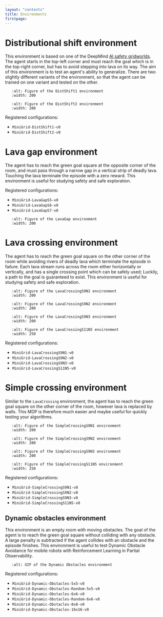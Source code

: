 ```yaml
---
layout: "contents"
title: Environments
firstpage:
---
```


# Distributional shift environment

This environment is based on one of the DeepMind [AI safety gridworlds](https://github.com/deepmind/ai-safety-gridworlds).
The agent starts in the top-left corner and must reach the goal which is in the top-right corner, but has to avoid stepping
into lava on its way. The aim of this environment is to test an agent's ability to generalize. There are two slightly
different variants of the environment, so that the agent can be trained on one variant and tested on the other.


```{figure} ../_static/img/figures/DistShift1.png
   :alt: Figure of the DistShift1 environment
   :width: 200
```

```{figure} ../_static/img/figures/DistShift2.png
   :alt: Figure of the DistShift2 environment
   :width: 200
```

Registered configurations:
- `MiniGrid-DistShift1-v0`
- `MiniGrid-DistShift2-v0`

# Lava gap environment

The agent has to reach the green goal square at the opposite corner of the room,
and must pass through a narrow gap in a vertical strip of deadly lava. Touching
the lava terminate the episode with a zero reward. This environment is useful
for studying safety and safe exploration.

Registered configurations:
- `MiniGrid-LavaGapS5-v0`
- `MiniGrid-LavaGapS6-v0`
- `MiniGrid-LavaGapS7-v0`


```{figure} ../_static/img/figures/LavaGapS6.png
   :alt: Figure of the LavaGap environment
   :width: 200
```

# Lava crossing environment

The agent has to reach the green goal square on the other corner of the room
while avoiding rivers of deadly lava which terminate the episode in failure.
Each lava stream runs across the room either horizontally or vertically, and
has a single crossing point which can be safely used;  Luckily, a path to the
goal is guaranteed to exist. This environment is useful for studying safety and
safe exploration.

```{figure} ../_static/img/figures/LavaCrossingS9N1.png
   :alt: Figure of the LavaCrossingS9N1 environment
   :width: 200
```
```{figure} ../_static/img/figures/LavaCrossingS9N2.png
   :alt: Figure of the LavaCrossingS9N2 environment
   :width: 200
```
```{figure} ../_static/img/figures/LavaCrossingS9N3.png
   :alt: Figure of the LavaCrossingS9N3 environment
   :width: 200
```
```{figure} ../_static/img/figures/LavaCrossingS11N5.png
   :alt: Figure of the LavaCrossingS11N5 environment
   :width: 250
```

Registered configurations:
- `MiniGrid-LavaCrossingS9N1-v0`
- `MiniGrid-LavaCrossingS9N2-v0`
- `MiniGrid-LavaCrossingS9N3-v0`
- `MiniGrid-LavaCrossingS11N5-v0`

# Simple crossing environment

Similar to the `LavaCrossing` environment, the agent has to reach the green
goal square on the other corner of the room, however lava is replaced by
walls. This MDP is therefore much easier and maybe useful for quickly
testing your algorithms.

```{figure} ../_static/img/figures/SimpleCrossingS9N1.png
   :alt: Figure of the SimpleCrossingS9N1 environment
   :width: 200
```
```{figure} ../_static/img/figures/SimpleCrossingS9N2.png
   :alt: Figure of the SimpleCrossingS9N2 environment
   :width: 200
```
```{figure} ../_static/img/figures/SimpleCrossingS9N3.png
   :alt: Figure of the SimpleCrossingS9N3 environment
   :width: 200
```
```{figure} ../_static/img/figures/SimpleCrossingS11N5.png
   :alt: Figure of the SimpleCrossingS11N5 environment
   :width: 250
```

Registered configurations:
- `MiniGrid-SimpleCrossingS9N1-v0`
- `MiniGrid-SimpleCrossingS9N2-v0`
- `MiniGrid-SimpleCrossingS9N3-v0`
- `MiniGrid-SimpleCrossingS11N5-v0`

## Dynamic obstacles environment

This environment is an empty room with moving obstacles. 
The goal of the agent is to reach the green goal square without colliding with any obstacle. 
A large penalty is subtracted if the agent collides with an obstacle and the episode finishes. 
This environment is useful to test Dynamic Obstacle Avoidance for mobile robots with Reinforcement Learning in Partial Observability.

```{figure} ../_static/img/figures/dynamic_obstacles.gif
   :alt: GIF of the Dynamic Obstacles environment
```

Registered configurations:
- `MiniGrid-Dynamic-Obstacles-5x5-v0`
- `MiniGrid-Dynamic-Obstacles-Random-5x5-v0`
- `MiniGrid-Dynamic-Obstacles-6x6-v0`
- `MiniGrid-Dynamic-Obstacles-Random-6x6-v0`
- `MiniGrid-Dynamic-Obstacles-8x8-v0`
- `MiniGrid-Dynamic-Obstacles-16x16-v0`

